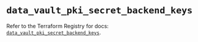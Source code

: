 # `data_vault_pki_secret_backend_keys`

Refer to the Terraform Registry for docs: [`data_vault_pki_secret_backend_keys`](https://registry.terraform.io/providers/hashicorp/vault/3.24.0/docs/data-sources/pki_secret_backend_keys).
